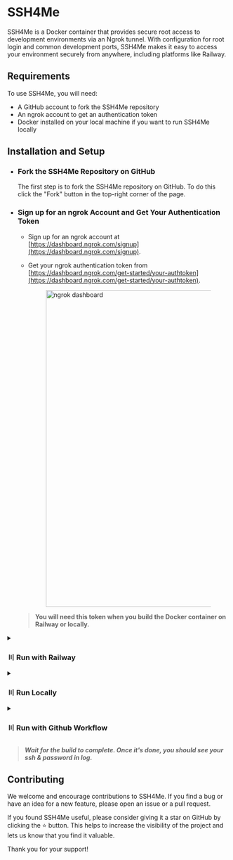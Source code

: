 # SSH4Me

SSH4Me is a Docker container that provides secure root access to development environments via an Ngrok tunnel. With configuration for root login and common development ports, SSH4Me makes it easy to access your environment securely from anywhere, including platforms like Railway.

## Requirements

To use SSH4Me, you will need:

- A GitHub account to fork the SSH4Me repository
- An ngrok account to get an authentication token
- Docker installed on your local machine if you want to run SSH4Me locally

## Installation and Setup

- ### Fork the SSH4Me Repository on GitHub

   The first step is to fork the SSH4Me repository on GitHub. To do this  click the "Fork" button in the top-right corner of the page.

- ### Sign up for an ngrok Account and Get Your Authentication Token
   - Sign up for an ngrok account at [https://dashboard.ngrok.com/signup](https://dashboard.ngrok.com/signup).
   - Get your ngrok authentication token from [https://dashboard.ngrok.com/get-started/your-authtoken](https://dashboard.ngrok.com/get-started/your-authtoken).

      <figure><img src="https://graph.org/file/a540090cbde42cb121f81.jpg" alt="ngrok dashboard" width="720"></figure>
    > **You will need this token when you build the Docker container on Railway or locally.**

<details>
  <summary><h3>〣 Run with Railway</h3></summary>
   
- Go to [https://railway.app/new](https://railway.app/new) and build the Docker container with the following environment variables:
    - `AUTH_TOKEN`: Your ngrok authentication token.
    - `PASSWORD`: Password for SSH access (optional, default is `rootuser`).

   <figure><img src="https://graph.org/file/e68689ddfbdb12cdc37d8.jpg" alt="Railway app buildL" width="720"></figure>

</details>

<details>
  <summary><h3>〣 Run Locally</h3></summary>

#### Install Docker

First, you need to install Docker on your local machine. You can download the appropriate version of Docker for your operating system from the [Docker website](https://www.docker.com/products/docker-desktop).

#### Clone the SSH4Me Repository

- Open a terminal window on your local machine.

- Clone the SSH4Me repository by running the following command:

   ```
   git clone https://github.com/Jisan09/ssh4me
   ```

#### Build and Run the Docker Container

- Navigate to the `ssh4me` directory by running the following command:

   ```
   cd ssh4me
   ```

- Build the Docker container by running the following command:

   ```
   docker build -t ssh4me --build-arg AUTH_TOKEN=AUTH_TOKEN --build-arg PASSWORD=PASSWORD .
   ```

- Run the Docker container by running the following command:

   ```
   docker run ssh4me
   ```
</details>

<details>
  <summary><h3>〣 Run with Github Workflow</h3></summary>
<b><i>NOTE :- This method isn't for making userbot, it just for light work. This will work only for 6hr then will terminate.</i></b>

- Create a new workflow file (`builder.yml`) inside `.github/workflows/` folder of your repository and copy paste the below conent. **Or you can just fork the SSH4Me Repository.**



  ```yml
   name: 'Run SSH4Me'
   on:
   workflow_dispatch:

   jobs:
   build-and-run:
      runs-on: ubuntu-latest
      steps:
         - name: Checkout repository
         uses: actions/checkout@v2

         - name: Run SSH4Me Action
         uses: Jisan09/SSH4Me@main
         env:
            AUTH_TOKEN: ${{ secrets.AUTH_TOKEN }}
            PASSWORD: ${{ secrets.PASSWORD }}
  ```

- Now go to the repository **`settings > secrets and variables > action > new repository secret`** and add the following environment variables:
    - `AUTH_TOKEN`: Your ngrok authentication token.
    - `PASSWORD`: Password for SSH access.

   <figure><img src="https://graph.org/file/6cdd1dbc67096a35df91e.jpg" width="720"></figure>
- Now go to **action** tab and run the workflow
   <figure><img src="https://graph.org/file/2a2b09614d4ab60b911b4.jpg" width="720"></figure>

</details>
   
 > ***Wait for the build to complete. Once it's done, you should see your ssh & password in log.***

## Contributing

We welcome and encourage contributions to SSH4Me. If you find a bug or have an idea for a new feature, please open an issue or a pull request.

If you found SSH4Me useful, please consider giving it a star on GitHub by clicking the ⭐️ button. This helps to increase the visibility of the project and lets us know that you find it valuable.

Thank you for your support!
